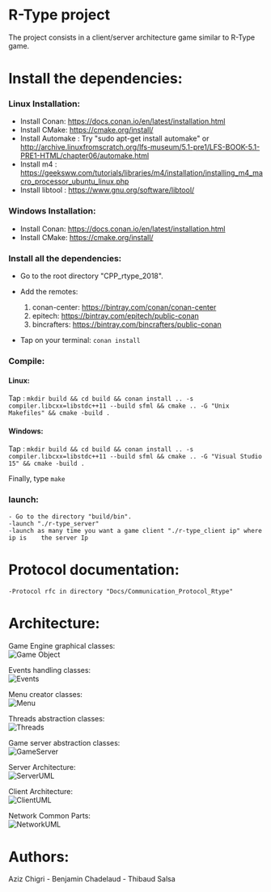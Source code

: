 # R-Type project

The project consists in a client/server architecture game similar to R-Type
game.

# Install the dependencies:

### Linux Installation:
   - Install Conan: https://docs.conan.io/en/latest/installation.html
   - Install CMake: https://cmake.org/install/
   - Install Automake : Try "sudo apt-get install automake" or http://archive.linuxfromscratch.org/lfs-museum/5.1-pre1/LFS-BOOK-5.1-PRE1-HTML/chapter06/automake.html
   - Install m4 : https://geeksww.com/tutorials/libraries/m4/installation/installing_m4_macro_processor_ubuntu_linux.php
   - Install libtool : https://www.gnu.org/software/libtool/

### Windows Installation:
   - Install Conan: https://docs.conan.io/en/latest/installation.html
   - Install CMake: https://cmake.org/install/

### Install all the dependencies:
   - Go to the root directory "CPP_rtype_2018".
   - Add the remotes:
     1. conan-center: https://bintray.com/conan/conan-center
     2. epitech: https://bintray.com/epitech/public-conan
     3. bincrafters: https://bintray.com/bincrafters/public-conan

   - Tap on your terminal: `conan install`
   
### Compile:

#### Linux:
		
Tap : `mkdir build && cd build && conan install .. -s compiler.libcxx=libstdc++11 --build sfml && cmake .. -G "Unix Makefiles" && cmake -build .`

#### Windows:
Tap : `mkdir build && cd build && conan install .. -s compiler.libcxx=libstdc++11 --build sfml && cmake .. -G "Visual Studio 15" && cmake -build .`


Finally, type `make`

### launch:
	- Go to the directory "build/bin".
	-launch "./r-type_server"
	-launch as many time you want a game client "./r-type_client ip" where ip is	the server Ip

# Protocol documentation:
	-Protocol rfc in directory "Docs/Communication_Protocol_Rtype"
# Architecture:

Game Engine graphical classes:   
![Game Object](Docs/GameObjectDiagram.png)   

Events handling classes:   
![Events](Docs/EventUML.png)   

Menu creator classes:   
![Menu](Docs/MenuUML.png)   

Threads abstraction classes:   
![Threads](Docs/ThreadUML.png)   

Game server abstraction classes:   
![GameServer](Docs/GameServer.png)   

Server Architecture:   
![ServerUML](Docs/Server.png)   

Client Architecture:   
![ClientUML](Docs/Client.png)   

Network Common Parts:   
![NetworkUML](Docs/Network.png)   

# Authors:
Aziz Chigri - Benjamin Chadelaud - Thibaud Salsa
